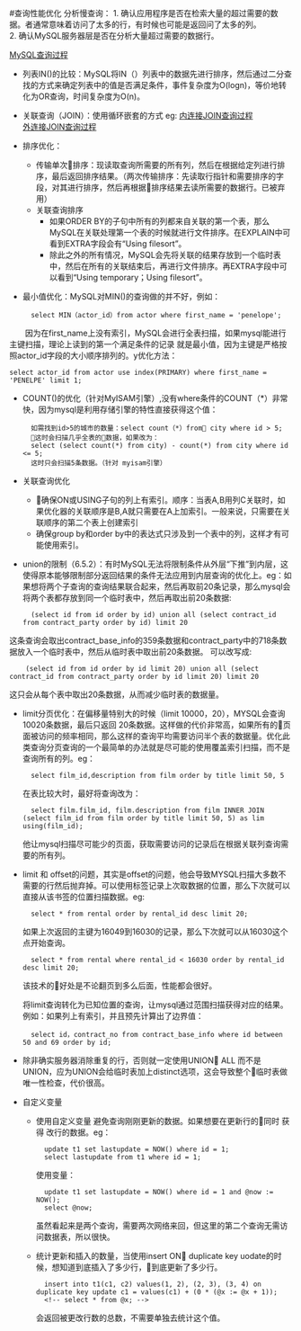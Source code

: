 #查询性能优化
    分析慢查询：
    1. 确认应用程序是否在检索大量的超过需要的数据。者通常意味着访问了太多的行，有时候也可能是返回问了太多的列。</br>
    2. 确认MySQL服务器层是否在分析大量超过需要的数据行。

[MySQL查询过程](/Users/jingjie/Documents/markdown/images/高性能MYSQL/MySQL查询过程.jpg)

* 列表IN()的比较：MySQL将IN（）列表中的数据先进行排序，然后通过二分查找的方式来确定列表中的值是否满足条件，事件复杂度为O(logn)，等价地转化为OR查询，时间复杂度为O(n)。
* 关联查询（JOIN）：使用循环嵌套的方式 eg:
[内连接JOIN查询过程](/Users/jingjie/Documents/markdown/images/高性能MYSQL/INNER-JOIN查询过程.jpg)</br>
[外连接JOIN查询过程](/Users/jingjie/Documents/markdown/images/高性能MYSQL/OUTTER-JOIN查询过程.jpg)
* 排序优化：
    * 传输单次排序：现读取查询所需要的所有列，然后在根据给定列进行排序，最后返回排序结果。（两次传输排序：先读取行指针和需要排序的字段，对其进行排序，然后再根据排序结果去读所需要的数据行。已被弃用）
    * 关联查询排序
        - 如果ORDER BY的子句中所有的列都来自关联的第一个表，那么MySQL在关联处理第一个表的时候就进行文件排序。在EXPLAIN中可看到EXTRA字段会有“Using filesort”。
        - 除此之外的所有情况，MySQL会先将关联的结果存放到一个临时表中，然后在所有的关联结束后，再进行文件排序。再EXTRA字段中可以看到“Using temporary；Using filesort”。
* 最小值优化：MySQL对MIN()的查询做的并不好，例如：

        select MIN（actor_id）from actor where first_name = 'penelope';
&emsp;&emsp;因为在first_name上没有索引，MySQL会进行全表扫描，如果mysql能进行主键扫描，理论上读到的第一个满足条件的记录 就是最小值，因为主键是严格按照actor_id字段的大小顺序排列的。y优化方法：

    select actor_id from actor use index(PRIMARY) where first_name = 'PENELPE' limit 1;
* COUNT()的优化（针对MyISAM引擎）,没有where条件的COUNT（*）非常快，因为mysql是利用存储引擎的特性直接获得这个值：

        如需找到id>5的城市的数量：select count（*）from city where id > 5;
        这时会扫描几乎全表的数据，如果改为：
        select (select count(*) from city) - count(*) from city where id <= 5;
        这时只会扫描5条数据。（针对 myisam引擎）
* 关联查询优化
    - 确保ON或USING子句的列上有索引。顺序：当表A,B用列C关联时，如果优化器的关联顺序是B,A就只需要在A上加索引。一般来说，只需要在关联顺序的第二个表上创建索引
    - 确保group by和order by中的表达式只涉及到一个表中的列，这样才有可能使用索引。
* union的限制（6.5.2）：有时MySQL无法将限制条件从外层“下推”到内层，这使得原本能够限制部分返回结果的条件无法应用到内层查询的优化上。eg：如果想将两个子查询的查询结果联合起来，然后再取前20条记录，那么mysql会将两个表都存放到同一个临时表中，然后再取出前20条数据:

        (select id from id order by id) union all (select contract_id from contract_party order by id) limit 20
这条查询会取出contract_base_info的359条数据和contract_party中的718条数据放入一个临时表中，然后从临时表中取出前20条数据。
可以改写成:

        (select id from id order by id limit 20) union all (select contract_id from contract_party order by id limit 20) limit 20
这只会从每个表中取出20条数据，从而减少临时表的数据量。
* limit分页优化：在偏移量特别大的时候（limit 10000，20），MYSQL会查询10020条数据，最后只返回
20条数据。这样做的代价非常高，如果所有的页面被访问的频率相同，那么这样的查询平均需要访问半个表的数据量。优化此类查询分页查询的一个最简单的办法就是尽可能的使用覆盖索引扫描，而不是查询所有的列。eg：

        select film_id,description from film order by title limit 50, 5
  在表比较大时，最好将查询改为：

        select film.film_id, film.description from film INNER JOIN (select film_id from film order by title limit 50, 5) as lim using(film_id);
  他让mysql扫描尽可能少的页面，获取需要访问的记录后在根据关联列查询需要的所有列。
* limit 和 offset的问题，其实是offset的问题，他会导致MYSQL扫描大多数不需要的行然后抛弃掉。可以使用标签记录上次取数据的位置，那么下次就可以直接从该书签的位置扫描数据。eg:

        select * from rental order by rental_id desc limit 20;
    如果上次返回的主键为16049到16030的记录，那么下次就可以从16030这个点开始查询。

        select * from rental where rental_id < 16030 order by rental_id desc limit 20;
    该技术的好处是不论翻页到多么后面，性能都会很好。

    将limit查询转化为已知位置的查询，让mysql通过范围扫描获得对应的结果。例如：如果列上有索引，并且预先计算出了边界值：

        select id，contract_no from contract_base_info where id between 50 and 69 order by id;
* 除非确实服务器消除重复的行，否则就一定使用UNION ALL 而不是 UNION，应为UNION会给临时表加上distinct选项，这会导致整个临时表做唯一性检查，代价很高。
* 自定义变量
    - 使用自定义变量 避免查询刚刚更新的数据。如果想要在更新行的同时 获得 改行的数据。eg：

            update t1 set lastupdate = NOW() where id = 1;
            select lastupdate from t1 where id = 1;
        使用变量：

            update t1 set lastupdate = NOW() where id = 1 and @now := NOW();
            select @now;
        虽然看起来是两个查询，需要两次网络来回，但这里的第二个查询无需访问数据表，所以很快。
    - 统计更新和插入的数量，当使用insert ON duplicate key uodate的时候，想知道到底插入了多少行，到底更新了多少行。

            insert into t1(c1, c2) values(1, 2), (2, 3), (3, 4) on duplicate key update c1 = values(c1) + (0 * (@x := @x + 1));
            <!-- select * from @x; -->
        会返回被更改行数的总数，不需要单独去统计这个值。
